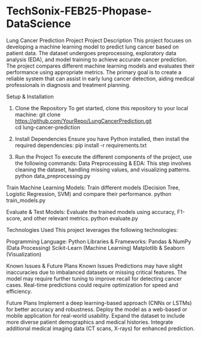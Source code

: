 # TechSonix-FEB25-Phopase-DataScience
Lung Cancer Prediction Project
Project Description
This project focuses on developing a machine learning model to predict lung cancer based on patient data. The dataset undergoes preprocessing, exploratory data analysis (EDA), and model training to achieve accurate cancer prediction. The project compares different machine learning models and evaluates their performance using appropriate metrics. The primary goal is to create a reliable system that can assist in early lung cancer detection, aiding medical professionals in diagnosis and treatment planning.

Setup & Installation
1. Clone the Repository
To get started, clone this repository to your local machine:
git clone https://github.com/YourRepo/LungCancerPrediction.git  
cd lung-cancer-prediction
  
2. Install Dependencies
Ensure you have Python installed, then install the required dependencies:
pip install -r requirements.txt
  
3. Run the Project
To execute the different components of the project, use the following commands:
Data Preprocessing & EDA: This step involves cleaning the dataset, handling missing values, and visualizing patterns.
python data_preprocessing.py
 
Train Machine Learning Models: Train different models (Decision Tree, Logistic Regression, SVM) and compare their performance.
python train_models.py  

Evaluate & Test Models: Evaluate the trained models using accuracy, F1-score, and other relevant metrics.
python evaluate.py  

Technologies Used
This project leverages the following technologies:

Programming Language:
Python
Libraries & Frameworks:
Pandas & NumPy (Data Processing)
Scikit-Learn (Machine Learning)
Matplotlib & Seaborn (Visualization)

Known Issues & Future Plans
Known Issues
Predictions may have slight inaccuracies due to imbalanced datasets or missing critical features.
The model may require further tuning to improve recall for detecting cancer cases.
Real-time predictions could require optimization for speed and efficiency.

Future Plans
Implement a deep learning-based approach (CNNs or LSTMs) for better accuracy and robustness.
Deploy the model as a web-based or mobile application for real-world usability.
Expand the dataset to include more diverse patient demographics and medical histories.
Integrate additional medical imaging data (CT scans, X-rays) for enhanced prediction.

